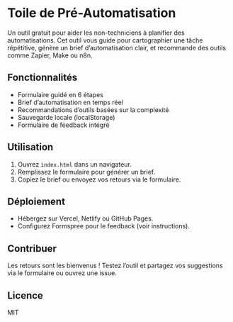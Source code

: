 # Toile de Pré-Automatisation

Un outil gratuit pour aider les non-techniciens à planifier des automatisations. Cet outil vous guide pour cartographier une tâche répétitive, génère un brief d’automatisation clair, et recommande des outils comme Zapier, Make ou n8n.

## Fonctionnalités
- Formulaire guidé en 6 étapes
- Brief d’automatisation en temps réel
- Recommandations d’outils basées sur la complexité
- Sauvegarde locale (localStorage)
- Formulaire de feedback intégré

## Utilisation
1. Ouvrez `index.html` dans un navigateur.
2. Remplissez le formulaire pour générer un brief.
3. Copiez le brief ou envoyez vos retours via le formulaire.

## Déploiement
- Hébergez sur Vercel, Netlify ou GitHub Pages.
- Configurez Formspree pour le feedback (voir instructions).

## Contribuer
Les retours sont les bienvenus ! Testez l’outil et partagez vos suggestions via le formulaire ou ouvrez une issue.

## Licence
MIT
